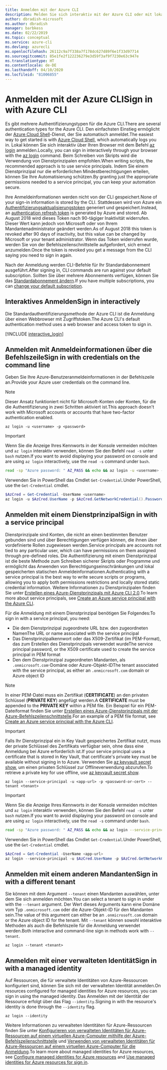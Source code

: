 ```yaml
---
title: Anmelden mit der Azure CLI
description: Melden Sie sich interaktiv mit der Azure CLI oder mit lokalen Anmeldeinformationen an.
author: dbradish-microsoft
ms.author: dbradish
manager: barbkess
ms.date: 02/22/2019
ms.topic: conceptual
ms.service: azure-cli
ms.devlang: azurecli
ms.openlocfilehash: 26112c9a7f338a7f178dc627d89f6e1f33d97714
ms.sourcegitcommit: 85e1fe2f122236279e3d59f3af9f7230e63c947e
ms.translationtype: HT
ms.contentlocale: de-DE
ms.lasthandoff: 04/10/2020
ms.locfileid: "81006855"
---
```

# <a name="sign-in-with-azure-cli"></a><span data-ttu-id="ded2a-103">Anmelden mit der Azure CLI</span><span class="sxs-lookup"><span data-stu-id="ded2a-103">Sign in with Azure CLI</span></span> 

<span data-ttu-id="ded2a-104">Es gibt mehrere Authentifizierungstypen für die Azure CLI.</span><span class="sxs-lookup"><span data-stu-id="ded2a-104">There are several authentication types for the Azure CLI.</span></span> <span data-ttu-id="ded2a-105">Den einfachsten Einstieg ermöglicht der [Azure Cloud Shell](/azure/cloud-shell/overview)-Dienst, der Sie automatisch anmeldet.</span><span class="sxs-lookup"><span data-stu-id="ded2a-105">The easiest way to get started is with [Azure Cloud Shell](/azure/cloud-shell/overview), which automatically logs you in.</span></span>
<span data-ttu-id="ded2a-106">Lokal können Sie sich interaktiv über Ihren Browser mit dem Befehl [az login](/cli/azure/reference-index#az-login) anmelden.</span><span class="sxs-lookup"><span data-stu-id="ded2a-106">Locally, you can sign in interactively through your browser with the [az login](/cli/azure/reference-index#az-login) command.</span></span> <span data-ttu-id="ded2a-107">Beim Schreiben von Skripts wird die Verwendung von Dienstprinzipalen empfohlen.</span><span class="sxs-lookup"><span data-stu-id="ded2a-107">When writing scripts, the recommended approach is to use service principals.</span></span> <span data-ttu-id="ded2a-108">Indem Sie einem Dienstprinzipal nur die erforderlichen Mindestberechtigungen erteilen, können Sie Ihre Automatisierung schützen.</span><span class="sxs-lookup"><span data-stu-id="ded2a-108">By granting just the appropriate permissions needed to a service principal, you can keep your automation secure.</span></span>

<span data-ttu-id="ded2a-109">Ihre Anmeldeinformationen werden nicht von der CLI gespeichert.</span><span class="sxs-lookup"><span data-stu-id="ded2a-109">None of your sign-in information is stored by the CLI.</span></span> <span data-ttu-id="ded2a-110">Stattdessen wird von Azure ein [Authentifizierungsaktualisierungstoken](https://docs.microsoft.com/azure/active-directory/develop/v1-id-and-access-tokens#refresh-tokens) generiert und gespeichert.</span><span class="sxs-lookup"><span data-stu-id="ded2a-110">Instead, an [authentication refresh token](https://docs.microsoft.com/azure/active-directory/develop/v1-id-and-access-tokens#refresh-tokens) is generated by Azure and stored.</span></span> <span data-ttu-id="ded2a-111">Ab August 2018 wird dieses Token nach 90-tägiger Inaktivität widerrufen. Dieser Wert kann jedoch von Microsoft oder von Ihrem Mandantenadministrator geändert werden.</span><span class="sxs-lookup"><span data-stu-id="ded2a-111">As of August 2018 this token is revoked after 90 days of inactivity, but this value can be changed by Microsoft or your tenant administrator.</span></span> <span data-ttu-id="ded2a-112">Wenn das Token widerrufen wurde, werden Sie von der Befehlszeilenschnittstelle aufgefordert, sich erneut anzumelden.</span><span class="sxs-lookup"><span data-stu-id="ded2a-112">Once the token is revoked you get a message from the CLI saying you need to sign in again.</span></span>

<span data-ttu-id="ded2a-113">Nach der Anmeldung werden CLI-Befehle für Ihr Standardabonnement ausgeführt.</span><span class="sxs-lookup"><span data-stu-id="ded2a-113">After signing in, CLI commands are run against your default subscription.</span></span> <span data-ttu-id="ded2a-114">Sollten Sie über mehrere Abonnements verfügen, können Sie das [Standardabonnement ändern](manage-azure-subscriptions-azure-cli.md).</span><span class="sxs-lookup"><span data-stu-id="ded2a-114">If you have multiple subscriptions, you can [change your default subscription](manage-azure-subscriptions-azure-cli.md).</span></span>

## <a name="sign-in-interactively"></a><span data-ttu-id="ded2a-115">Interaktives Anmelden</span><span class="sxs-lookup"><span data-stu-id="ded2a-115">Sign in interactively</span></span>

<span data-ttu-id="ded2a-116">Die Standardauthentifizierungsmethode der Azure CLI ist die Anmeldung über einen Webbrowser mit Zugriffstoken.</span><span class="sxs-lookup"><span data-stu-id="ded2a-116">The Azure CLI's default authentication method uses a web browser and access token to sign in.</span></span>

[!INCLUDE [interactive_login](includes/interactive-login.md)]

## <a name="sign-in-with-credentials-on-the-command-line"></a><span data-ttu-id="ded2a-117">Anmelden mit Anmeldeinformationen über die Befehlszeile</span><span class="sxs-lookup"><span data-stu-id="ded2a-117">Sign in with credentials on the command line</span></span>

<span data-ttu-id="ded2a-118">Geben Sie Ihre Azure-Benutzeranmeldeinformationen in der Befehlszeile an.</span><span class="sxs-lookup"><span data-stu-id="ded2a-118">Provide your Azure user credentials on the command line.</span></span>

> [!Note]
> <span data-ttu-id="ded2a-119">Dieser Ansatz funktioniert nicht für Microsoft-Konten oder Konten, für die die Authentifizierung in zwei Schritten aktiviert ist.</span><span class="sxs-lookup"><span data-stu-id="ded2a-119">This approach doesn't work with Microsoft accounts or accounts that have two-factor authentication enabled.</span></span>

```azurecli-interactive
az login -u <username> -p <password>
```

> [!IMPORTANT]
> <span data-ttu-id="ded2a-120">Wenn Sie die Anzeige Ihres Kennworts in der Konsole vermeiden möchten und `az login` interaktiv verwenden, können Sie den Befehl `read -s` unter `bash` nutzen.</span><span class="sxs-lookup"><span data-stu-id="ded2a-120">If you want to avoid displaying your password on console and are using `az login` interactively, use the `read -s` command under `bash`.</span></span>
>
> ```bash
> read -sp "Azure password: " AZ_PASS && echo && az login -u <username> -p $AZ_PASS
> ```
>
> <span data-ttu-id="ded2a-121">Verwenden Sie in PowerShell das Cmdlet `Get-Credential`.</span><span class="sxs-lookup"><span data-stu-id="ded2a-121">Under PowerShell, use the `Get-Credential` cmdlet.</span></span>
>
> ```powershell
> $AzCred = Get-Credential -UserName <username>
> az login -u $AzCred.UserName -p $AzCred.GetNetworkCredential().Password
> ```

## <a name="sign-in-with-a-service-principal"></a><span data-ttu-id="ded2a-122">Anmelden mit einem Dienstprinzipal</span><span class="sxs-lookup"><span data-stu-id="ded2a-122">Sign in with a service principal</span></span>

<span data-ttu-id="ded2a-123">Dienstprinzipale sind Konten, die nicht an einen bestimmten Benutzer gebunden sind und über Berechtigungen verfügen können, die ihnen über vordefinierte Rollen zugewiesen werden.</span><span class="sxs-lookup"><span data-stu-id="ded2a-123">Service principals are accounts not tied to any particular user, which can have permissions on them assigned through pre-defined roles.</span></span> <span data-ttu-id="ded2a-124">Die Authentifizierung mit einem Dienstprinzipal ist die beste Methode zum Schreiben sicherer Skripts oder Programme und ermöglicht das Anwenden von Berechtigungseinschränkungen und lokal gespeicherten statischen Anmeldeinformationen.</span><span class="sxs-lookup"><span data-stu-id="ded2a-124">Authenticating with a service principal is the best way to write secure scripts or programs, allowing you to apply both permissions restrictions and locally stored static credential information.</span></span> <span data-ttu-id="ded2a-125">Weitere Informationen zu Dienstprinzipalen finden Sie unter [Erstellen eines Azure-Dienstprinzipals mit Azure CLI 2.0](/cli/azure/create-an-azure-service-principal-azure-cli#sign-in-using-a-service-principal).</span><span class="sxs-lookup"><span data-stu-id="ded2a-125">To learn more about service principals, see [Create an Azure service principal with the Azure CLI](/cli/azure/create-an-azure-service-principal-azure-cli#sign-in-using-a-service-principal).</span></span>

<span data-ttu-id="ded2a-126">Für die Anmeldung mit einem Dienstprinzipal benötigen Sie Folgendes:</span><span class="sxs-lookup"><span data-stu-id="ded2a-126">To sign in with a service principal, you need:</span></span>

* <span data-ttu-id="ded2a-127">Die dem Dienstprinzipal zugeordnete URL bzw. den zugeordneten Namen</span><span class="sxs-lookup"><span data-stu-id="ded2a-127">The URL or name associated with the service principal</span></span>
* <span data-ttu-id="ded2a-128">Das Dienstprinzipalkennwort oder das X509-Zertifikat (im PEM-Format), das zum Erstellen des Dienstprinzipals verwendet wurde</span><span class="sxs-lookup"><span data-stu-id="ded2a-128">The service principal password, or the X509 certificate used to create the service principal in PEM format</span></span>
* <span data-ttu-id="ded2a-129">Den dem Dienstprinzipal zugeordneten Mandanten, als `.onmicrosoft.com`-Domäne oder Azure-Objekt-ID</span><span class="sxs-lookup"><span data-stu-id="ded2a-129">The tenant associated with the service principal, as either an `.onmicrosoft.com` domain or Azure object ID</span></span>

> [!NOTE]
> <span data-ttu-id="ded2a-130">In einer PEM-Datei muss ein Zertifikat (**CERTIFICATE**) an den privaten Schlüssel (**PRIVATE KEY**) angefügt werden.</span><span class="sxs-lookup"><span data-stu-id="ded2a-130">A **CERTIFICATE** must be appended to the **PRIVATE KEY** within a PEM file.</span></span>  <span data-ttu-id="ded2a-131">Ein Beispiel für ein PEM-Dateiformat finden Sie unter [Erstellen eines Azure-Dienstprinzipals mit der Azure-Befehlszeilenschnittstelle](/cli/azure/create-an-azure-service-principal-azure-cli#sign-in-using-a-service-principal).</span><span class="sxs-lookup"><span data-stu-id="ded2a-131">For an example of a PEM file format, see [Create an Azure service principal with the Azure CLI](/cli/azure/create-an-azure-service-principal-azure-cli#sign-in-using-a-service-principal).</span></span> 
>

> [!IMPORTANT]
>
> <span data-ttu-id="ded2a-132">Falls Ihr Dienstprinzipal ein in Key Vault gespeichertes Zertifikat nutzt, muss der private Schlüssel des Zertifikats verfügbar sein, ohne dass eine Anmeldung bei Azure erforderlich ist.</span><span class="sxs-lookup"><span data-stu-id="ded2a-132">If your service principal uses a certificate that is stored in Key Vault, that certificate's private key must be available without signing in to Azure.</span></span> <span data-ttu-id="ded2a-133">Verwenden Sie [az keyvault secret show](/cli/azure/keyvault/secret), um einen privaten Schlüssel zur Offlineverwendung abzurufen.</span><span class="sxs-lookup"><span data-stu-id="ded2a-133">To retrieve a private key for use offline, use [az keyvault secret show](/cli/azure/keyvault/secret).</span></span>

```azurecli-interactive
az login --service-principal -u <app-url> -p <password-or-cert> --tenant <tenant>
```

> [!IMPORTANT]
> <span data-ttu-id="ded2a-134">Wenn Sie die Anzeige Ihres Kennworts in der Konsole vermeiden möchten und `az login` interaktiv verwenden, können Sie den Befehl `read -s` unter `bash` nutzen.</span><span class="sxs-lookup"><span data-stu-id="ded2a-134">If you want to avoid displaying your password on console and are using `az login` interactively, use the `read -s` command under `bash`.</span></span>
>
> ```bash
> read -sp "Azure password: " AZ_PASS && echo && az login --service-principal -u <app-url> -p $AZ_PASS --tenant <tenant>
> ```
>
> <span data-ttu-id="ded2a-135">Verwenden Sie in PowerShell das Cmdlet `Get-Credential`.</span><span class="sxs-lookup"><span data-stu-id="ded2a-135">Under PowerShell, use the `Get-Credential` cmdlet.</span></span>
>
> ```powershell
> $AzCred = Get-Credential -UserName <app-url>
> az login --service-principal -u $AzCred.UserName -p $AzCred.GetNetworkCredential().Password --tenant <tenant>
> ```

## <a name="sign-in-with-a-different-tenant"></a><span data-ttu-id="ded2a-136">Anmelden mit einem anderen Mandanten</span><span class="sxs-lookup"><span data-stu-id="ded2a-136">Sign in with a different tenant</span></span>

<span data-ttu-id="ded2a-137">Sie können mit dem Argument `--tenant` einen Mandanten auswählen, unter dem Sie sich anmelden möchten.</span><span class="sxs-lookup"><span data-stu-id="ded2a-137">You can select a tenant to sign in under with the `--tenant` argument.</span></span> <span data-ttu-id="ded2a-138">Der Wert dieses Arguments kann eine Domäne vom Typ `.onmicrosoft.com` oder die Azure-Objekt-ID für den Mandanten sein.</span><span class="sxs-lookup"><span data-stu-id="ded2a-138">The value of this argument can either be an `.onmicrosoft.com` domain or the Azure object ID for the tenant.</span></span> <span data-ttu-id="ded2a-139">Mit `--tenant` können sowohl interaktive Methoden als auch die Befehlszeile für die Anmeldung verwendet werden.</span><span class="sxs-lookup"><span data-stu-id="ded2a-139">Both interactive and command-line sign in methods work with `--tenant`.</span></span>

```azurecli-interactive
az login --tenant <tenant>
```

## <a name="sign-in-with-a-managed-identity"></a><span data-ttu-id="ded2a-140">Anmelden mit einer verwalteten Identität</span><span class="sxs-lookup"><span data-stu-id="ded2a-140">Sign in with a managed identity</span></span>

<span data-ttu-id="ded2a-141">Auf Ressourcen, die für verwaltete Identitäten von Azure-Ressourcen konfiguriert sind, können Sie sich mit der verwalteten Identität anmelden.</span><span class="sxs-lookup"><span data-stu-id="ded2a-141">On resources configured for managed identities for Azure resources, you can sign in using the managed identity.</span></span> <span data-ttu-id="ded2a-142">Das Anmelden mit der Identität der Ressource erfolgt über das Flag `--identity`.</span><span class="sxs-lookup"><span data-stu-id="ded2a-142">Signing in with the resource's identity is done through the `--identity` flag.</span></span>

```azurecli-interactive
az login --identity
```

<span data-ttu-id="ded2a-143">Weitere Informationen zu verwalteten Identitäten für Azure-Ressourcen finden Sie unter [Konfigurieren von verwalteten Identitäten für Azure-Ressourcen auf einem virtuellen Azure-Computer mithilfe der Azure-Befehlszeilenschnittstelle](https://docs.microsoft.com/azure/active-directory/managed-identities-azure-resources/qs-configure-cli-windows-vm) und [Verwenden von verwalteten Identitäten für Azure-Ressourcen auf einem virtuellen Azure-Computer für die Anmeldung](https://docs.microsoft.com/azure/active-directory/managed-identities-azure-resources/how-to-use-vm-sign-in).</span><span class="sxs-lookup"><span data-stu-id="ded2a-143">To learn more about managed identities for Azure resources, see [Configure managed identities for Azure resources](https://docs.microsoft.com/azure/active-directory/managed-identities-azure-resources/qs-configure-cli-windows-vm) and [Use managed identities for Azure resources for sign in](https://docs.microsoft.com/azure/active-directory/managed-identities-azure-resources/how-to-use-vm-sign-in).</span></span>

